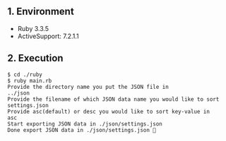 ## 1. Environment

- Ruby 3.3.5
- ActiveSupport: 7.2.1.1

## 2. Execution

```command
$ cd ./ruby
$ ruby main.rb 
Provide the directory name you put the JSON file in
../json
Provide the filename of which JSON data name you would like to sort
settings.json
Provide asc(default) or desc you would like to sort key-value in
asc
Start exporting JSON data in ./json/settings.json
Done export JSON data in ./json/settings.json 🎉
```

